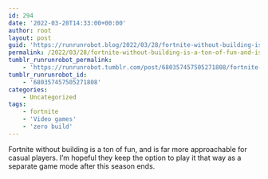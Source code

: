 ```yaml
---
id: 294
date: '2022-03-28T14:33:00+00:00'
author: root
layout: post
guid: 'https://runrunrobot.blog/2022/03/28/fortnite-without-building-is-a-ton-of-fun-and-is/'
permalink: /2022/03/28/fortnite-without-building-is-a-ton-of-fun-and-is/
tumblr_runrunrobot_permalink:
    - 'https://runrunrobot.tumblr.com/post/680357457505271808/fortnite-without-building-is-a-ton-of-fun-and-is'
tumblr_runrunrobot_id:
    - '680357457505271808'
categories:
    - Uncategorized
tags:
    - fortnite
    - 'Video games'
    - 'zero build'
---
```


Fortnite without building is a ton of fun, and is far more approachable for casual players. I’m hopeful they keep the option to play it that way as a separate game mode after this season ends.